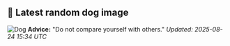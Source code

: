 ## 🐶 Latest random dog image
![Dog](https://images.dog.ceo/breeds/dalmatian/cooper2.jpg)
**Advice:** "Do not compare yourself with others."
*Updated: 2025-08-24 15:34 UTC*
